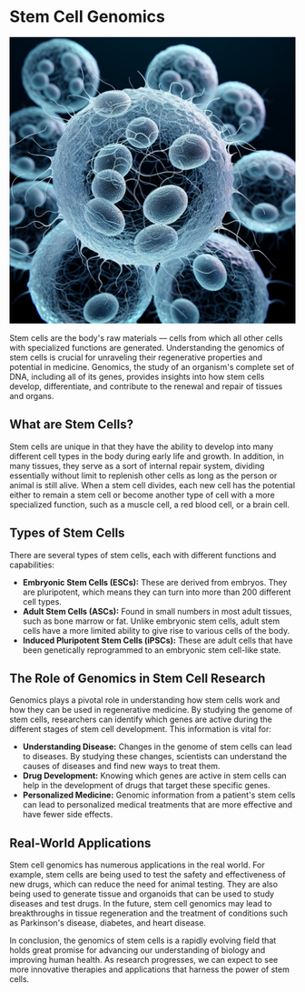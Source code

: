 # Stem Cell Genomics

![Stem cells under a microscope](https://raw.githubusercontent.com/Kanakjr/100-days-of-AI-Writing/main/images/Stem-Cell-Genomics.png)

Stem cells are the body's raw materials — cells from which all other cells with specialized functions are generated. Understanding the genomics of stem cells is crucial for unraveling their regenerative properties and potential in medicine. Genomics, the study of an organism's complete set of DNA, including all of its genes, provides insights into how stem cells develop, differentiate, and contribute to the renewal and repair of tissues and organs.

## What are Stem Cells?

Stem cells are unique in that they have the ability to develop into many different cell types in the body during early life and growth. In addition, in many tissues, they serve as a sort of internal repair system, dividing essentially without limit to replenish other cells as long as the person or animal is still alive. When a stem cell divides, each new cell has the potential either to remain a stem cell or become another type of cell with a more specialized function, such as a muscle cell, a red blood cell, or a brain cell.

## Types of Stem Cells

There are several types of stem cells, each with different functions and capabilities:

- **Embryonic Stem Cells (ESCs):** These are derived from embryos. They are pluripotent, which means they can turn into more than 200 different cell types.
- **Adult Stem Cells (ASCs):** Found in small numbers in most adult tissues, such as bone marrow or fat. Unlike embryonic stem cells, adult stem cells have a more limited ability to give rise to various cells of the body.
- **Induced Pluripotent Stem Cells (iPSCs):** These are adult cells that have been genetically reprogrammed to an embryonic stem cell-like state.

## The Role of Genomics in Stem Cell Research

Genomics plays a pivotal role in understanding how stem cells work and how they can be used in regenerative medicine. By studying the genome of stem cells, researchers can identify which genes are active during the different stages of stem cell development. This information is vital for:

- **Understanding Disease:** Changes in the genome of stem cells can lead to diseases. By studying these changes, scientists can understand the causes of diseases and find new ways to treat them.
- **Drug Development:** Knowing which genes are active in stem cells can help in the development of drugs that target these specific genes.
- **Personalized Medicine:** Genomic information from a patient's stem cells can lead to personalized medical treatments that are more effective and have fewer side effects.

## Real-World Applications

Stem cell genomics has numerous applications in the real world. For example, stem cells are being used to test the safety and effectiveness of new drugs, which can reduce the need for animal testing. They are also being used to generate tissue and organoids that can be used to study diseases and test drugs. In the future, stem cell genomics may lead to breakthroughs in tissue regeneration and the treatment of conditions such as Parkinson's disease, diabetes, and heart disease.

In conclusion, the genomics of stem cells is a rapidly evolving field that holds great promise for advancing our understanding of biology and improving human health. As research progresses, we can expect to see more innovative therapies and applications that harness the power of stem cells.
